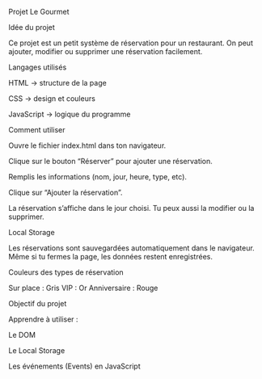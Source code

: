 Projet Le Gourmet

Idée du projet

Ce projet est un petit système de réservation pour un restaurant.
On peut ajouter, modifier ou supprimer une réservation facilement.

 Langages utilisés

HTML → structure de la page

CSS → design et couleurs

JavaScript → logique du programme

 Comment utiliser

Ouvre le fichier index.html dans ton navigateur.

Clique sur le bouton “Réserver” pour ajouter une réservation.

Remplis les informations (nom, jour, heure, type, etc).

Clique sur “Ajouter la réservation”.

 La réservation s’affiche dans le jour choisi.
 Tu peux aussi la modifier ou la supprimer.

 Local Storage

Les réservations sont sauvegardées automatiquement dans le navigateur.
Même si tu fermes la page, les données restent enregistrées.

 Couleurs des types de réservation

Sur place :	Gris
VIP	: Or
Anniversaire : Rouge


Objectif du projet

Apprendre à utiliser :

Le DOM

Le Local Storage

Les événements (Events) en JavaScript